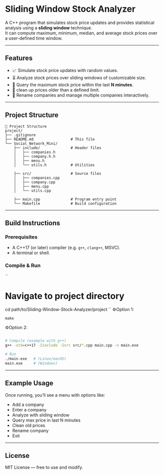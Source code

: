 # Sliding Window Stock Analyzer

A C++ program that simulates stock price updates and provides statistical analysis using a **sliding window** technique.  
It can compute maximum, minimum, median, and average stock prices over a user-defined time window.

---

## Features
- 📈 Simulate stock price updates with random values.
- ⏳ Analyze stock prices over sliding windows of customizable size.
- 🔎 Query the maximum stock price within the last **N minutes**.
- 🧹 clean up prices older than a defined limit.
- 📝 Rename companies and manage multiple companies interactively.

---

## Project Structure
```
📁 Project Structure
project/
├── .gitignore
├── README.md                 # This file
└── Social_Network_Mini/
    ├── include/              # Header files
    │   ├── companies.h       
    │   ├── company.h.h       
    │   ├── menu.h            
    │   └── utils.h           # Utilities

    ├── src/                  # Source files
    │   ├── companies.cpp
    │   ├── company.cpp
    │   ├── menu.cpp
    │   └── utils.cpp

    ├── main.cpp              # Program entry point
    └── Makefile              # Build configuration
````

---

## Build Instructions

### Prerequisites
- A C++17 (or later) compiler (e.g. `g++`, `clang++`, MSVC).
- A terminal or shell.


### Compile & Run
``
# Navigate to project directory
cd path/to/Sliding-Window-Stock-Analyzer/project
``
⚙️Option 1:
```
make
```
⚙️Option 2:
```bash

# Compile (example with g++)
g++ -std=c++17 -Iinclude -Isrc src/*.cpp main.cpp -o main.exe

# Run
./main.exe   # (Linux/macOS)
main.exe     # (Windows)
````

---

## Example Usage

Once running, you’ll see a menu with options like:

* Add a company
* Enter a company
* Analyze with sliding window
* Query max price in last N minutes
* Clean old prices
* Rename company
* Exit

---

## License

MIT License — free to use and modify.
